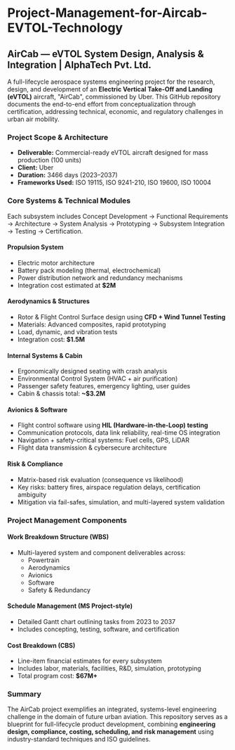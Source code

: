 # Project-Management-for-Aircab-EVTOL-Technology


##  AirCab — eVTOL System Design, Analysis & Integration | AlphaTech Pvt. Ltd.

A full-lifecycle aerospace systems engineering project for the research, design, and development of an **Electric Vertical Take-Off and Landing (eVTOL)** aircraft, "AirCab", commissioned by Uber. This GitHub repository documents the end-to-end effort from conceptualization through certification, addressing technical, economic, and regulatory challenges in urban air mobility.


###  Project Scope & Architecture

- **Deliverable:** Commercial-ready eVTOL aircraft designed for mass production (100 units)
- **Client:** Uber  
- **Duration:** 3466 days (2023–2037)
- **Frameworks Used:** ISO 19115, ISO 9241-210, ISO 19600, ISO 10004



### Core Systems & Technical Modules

Each subsystem includes Concept Development → Functional Requirements → Architecture → System Analysis → Prototyping → Subsystem Integration → Testing → Certification.

#### Propulsion System
- Electric motor architecture
- Battery pack modeling (thermal, electrochemical)
- Power distribution network and redundancy mechanisms
- Integration cost estimated at **$2M**

#### Aerodynamics & Structures
- Rotor & Flight Control Surface design using **CFD + Wind Tunnel Testing**
- Materials: Advanced composites, rapid prototyping
- Load, dynamic, and vibration tests
- Integration cost: **$1.5M**

#### Internal Systems & Cabin
- Ergonomically designed seating with crash analysis
- Environmental Control System (HVAC + air purification)
- Passenger safety features, emergency lighting, user guides
- Cabin & chassis total: **~$3.2M**

#### Avionics & Software
- Flight control software using **HIL (Hardware-in-the-Loop) testing**
- Communication protocols, data link reliability, real-time OS integration
- Navigation + safety-critical systems: Fuel cells, GPS, LiDAR
- Flight data transmission & cybersecure architecture

#### Risk & Compliance
- Matrix-based risk evaluation (consequence vs likelihood)
- Key risks: battery fires, airspace regulation delays, certification ambiguity
- Mitigation via fail-safes, simulation, and multi-layered system validation



### Project Management Components

#### Work Breakdown Structure (WBS)
- Multi-layered system and component deliverables across:
  - Powertrain
  - Aerodynamics
  - Avionics
  - Software
  - Safety & Redundancy

#### Schedule Management (MS Project-style)
- Detailed Gantt chart outlining tasks from 2023 to 2037
- Includes concepting, testing, software, and certification

#### Cost Breakdown (CBS)
- Line-item financial estimates for every subsystem
- Includes labor, materials, facilities, R&D, simulation, prototyping
- Total program cost: **$67M+**


### Summary

The AirCab project exemplifies an integrated, systems-level engineering challenge in the domain of future urban aviation. This repository serves as a blueprint for full-lifecycle product development, combining **engineering design, compliance, costing, scheduling, and risk management** using industry-standard techniques and ISO guidelines.

